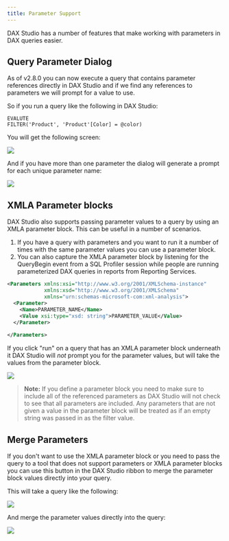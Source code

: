 ```yaml
---
title: Parameter Support
---
```


DAX Studio has a number of features that make working with parameters in DAX queries easier.

## Query Parameter Dialog
As of v2.8.0 you can now execute a query that contains parameter references directly in DAX Studio and if we find any references to parameters we will prompt for a value to use.

So if you run a query like the following in DAX Studio:

```
EVALUTE
FILTER('Product', 'Product'[Color] = @color)
```

You will get the following screen:

![](parameters-simple.png)

And if you have more than one parameter the dialog will generate a prompt for each unique parameter name:

![](parameters-multiple.png)


## XMLA Parameter blocks

DAX Studio also supports passing parameter values to a query by using an XMLA parameter block. This can be useful in a number of scenarios. 
1. If you have a query with parameters and you want to run it a number of times with the same parameter values you can use a parameter block. 
2. You can also capture the XMLA parameter block by listening for the QueryBegin event from a SQL Profiler session while people are running parameterized DAX queries in reports from Reporting Services.

```xml
<Parameters xmlns:xsi="http://www.w3.org/2001/XMLSchema-instance" 
            xmlns:xsd="http://www.w3.org/2001/XMLSchema" 
            xmlns="urn:schemas-microsoft-com:xml-analysis">  
  <Parameter>
    <Name>PARAMETER_NAME</Name>
    <Value xsi:type="xsd: string">PARAMETER_VALUE</Value>
  </Parameter>
  
</Parameters>
```

If you click "run" on a query that has an XMLA parameter block underneath it DAX Studio will _not_ prompt you for the parameter values, but will take the values from the parameter block.

![](parameter-xmla.png)

> **Note:** If you define a parameter block you need to make sure to include all of the referenced parameters as DAX Studio will not check to see that all parameters are included. Any parameters that are not given a value in the parameter block will be treated as if an empty string was passed in as the filter value.

## Merge Parameters

If you don't want to use the XMLA parameter block or you need to pass the query to a tool that does not support parameters or XMLA parameter blocks you can use this button in the DAX Studio ribbon to merge the parameter block values directly into your query.

This will take a query like the following:

![](merge-parameters-before.png)

And merge the parameter values directly into the query:

![](merge-parameters-after.png)